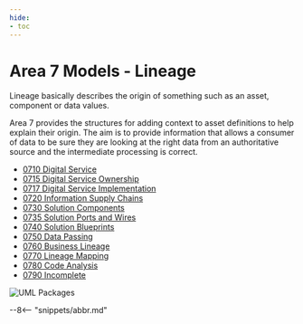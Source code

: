 ```yaml
---
hide:
- toc
---
```


<!-- SPDX-License-Identifier: CC-BY-4.0 -->
<!-- Copyright Contributors to the ODPi Egeria project. -->

# Area 7 Models - Lineage

Lineage basically describes the origin of something such as an asset, component or data values.

Area 7 provides the structures for adding context to asset definitions to help explain their origin.  The aim is to provide information that allows a consumer of data to be sure they are looking at the right data from an authoritative source and the intermediate processing is correct.

- [0710 Digital Service](./types/7/0710-Digital-Service)
- [0715 Digital Service Ownership](./types/7/0715-Digital-Service-Ownership)
- [0717 Digital Service Implementation](./types/7/0717-Digital-Service-Implementation)
- [0720 Information Supply Chains](./types/7/0720-Information-Supply-Chains)
- [0730 Solution Components](./types/7/0730-Solution-Components)
- [0735 Solution Ports and Wires](./types/7/0735-Solution-Ports-and-Wires)
- [0740 Solution Blueprints](./types/7/0740-Solution-Blueprints)
- [0750 Data Passing](./types/7/0750-Data-Passing)
- [0760 Business Lineage](./types/7/0760-Business-Lineage)
- [0770 Lineage Mapping](./types/7/0770-Lineage-Mapping)
- [0780 Code Analysis](./types/7/0780-Code-Analysis)
- [0790 Incomplete](./types/7/0790-Incomplete)


![UML Packages](area-7-lineage-overview.svg)

--8<-- "snippets/abbr.md"

